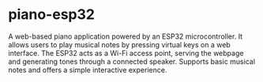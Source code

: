 # piano-esp32
A web-based piano application powered by an ESP32 microcontroller. It allows users to play musical notes by pressing virtual keys on a web interface. The ESP32 acts as a Wi-Fi access point, serving the webpage and generating tones through a connected speaker. Supports basic musical notes and offers a simple interactive experience.
